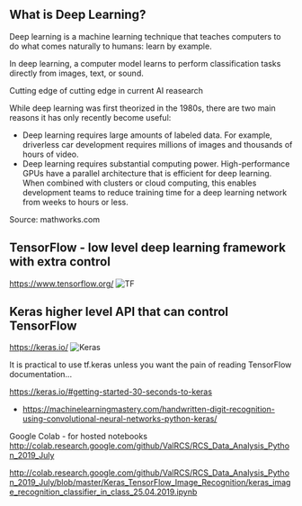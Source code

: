 ## What is Deep Learning?



Deep learning is a machine learning technique that teaches computers to do what comes naturally to humans: learn by example. 

In deep learning, a computer model learns to perform classification tasks directly from images, text, or sound.

Cutting edge of cutting edge in current AI reasearch

While deep learning was first theorized in the 1980s, there are two main reasons it has only recently become useful:

* Deep learning requires large amounts of labeled data. For example, driverless car development requires millions of images and thousands of hours of video.
* Deep learning requires substantial computing power. High-performance GPUs have a parallel architecture that is efficient for deep learning. When combined with clusters or cloud computing, this enables development teams to reduce training time for a deep learning network from weeks to hours or less.

Source: mathworks.com

## TensorFlow - low level deep learning framework with extra control
https://www.tensorflow.org/
![TF](https://upload.wikimedia.org/wikipedia/commons/thumb/1/11/TensorFlowLogo.svg/330px-TensorFlowLogo.svg.png)

## Keras higher level API that can control TensorFlow
https://keras.io/
![Keras](https://s3.amazonaws.com/keras.io/img/keras-logo-2018-large-1200.png)

It is practical to use tf.keras unless you want the pain of reading TensorFlow documentation...

https://keras.io/#getting-started-30-seconds-to-keras

* https://machinelearningmastery.com/handwritten-digit-recognition-using-convolutional-neural-networks-python-keras/


Google Colab - for hosted notebooks
http://colab.research.google.com/github/ValRCS/RCS_Data_Analysis_Python_2019_July

http://colab.research.google.com/github/ValRCS/RCS_Data_Analysis_Python_2019_July/blob/master/Keras_TensorFlow_Image_Recognition/keras_image_recognition_classifier_in_class_25.04.2019.ipynb

